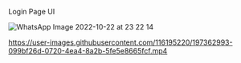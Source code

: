  Login Page UI 




![WhatsApp Image 2022-10-22 at 23 22 14](https://user-images.githubusercontent.com/116195220/197363007-0d61c9d5-7437-423d-bab4-1d7528cc0dc8.jpg)

https://user-images.githubusercontent.com/116195220/197362993-099bf26d-0720-4ea4-8a2b-5fe5e8665fcf.mp4

